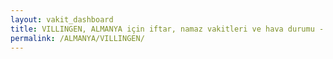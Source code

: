 ```yaml
---
layout: vakit_dashboard
title: VILLINGEN, ALMANYA için iftar, namaz vakitleri ve hava durumu - ilçe/eyalet seç
permalink: /ALMANYA/VILLINGEN/
---
```


<script type="text/javascript">
  var GLOBAL_COUNTRY = 'ALMANYA';
  var GLOBAL_CITY = 'VILLINGEN';
  var GLOBAL_STATE = '';
  var lat = 72;
  var lon = 21;
</script>
